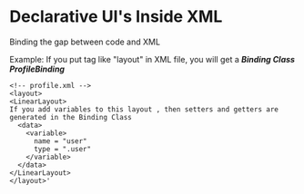 # Declarative UI's Inside XML

Binding the gap between code and XML

Example:
If you put tag like "layout" in XML file, you will get a ***Binding Class ProfileBinding***

```
<!-- profile.xml -->
<layout>
<LinearLayout>
If you add variables to this layout , then setters and getters are generated in the Binding Class
  <data>
    <variable>
      name = "user"
      type = ".user"
    </variable>
  </data>
</LinearLayout>
</layout>'
```
